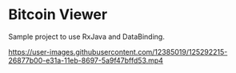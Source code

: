 # Bitcoin Viewer

Sample project to use RxJava and DataBinding. 




https://user-images.githubusercontent.com/12385019/125292215-26877b00-e31a-11eb-8697-5a9f47bffd53.mp4


